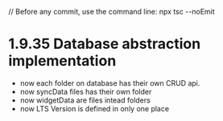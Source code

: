 // Before any commit, use the command line: npx tsc --noEmit

# 1.9.35 Database abstraction implementation

- now each folder on database has their own CRUD api.
- now syncData files has their own folder
- now widgetData are files intead folders
- now LTS Version is defined in only one place
